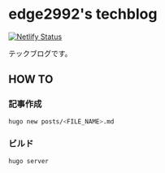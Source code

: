 # edge2992's techblog

[![Netlify Status](https://api.netlify.com/api/v1/badges/f5f8a0db-51bd-4947-9c3a-5a614ea9b98c/deploy-status)](https://app.netlify.com/sites/enchanting-lebkuchen-5ebbf6/deploys)

テックブログです。

## HOW TO

### 記事作成

```sh
hugo new posts/<FILE_NAME>.md
```

### ビルド

```sh
hugo server
```
